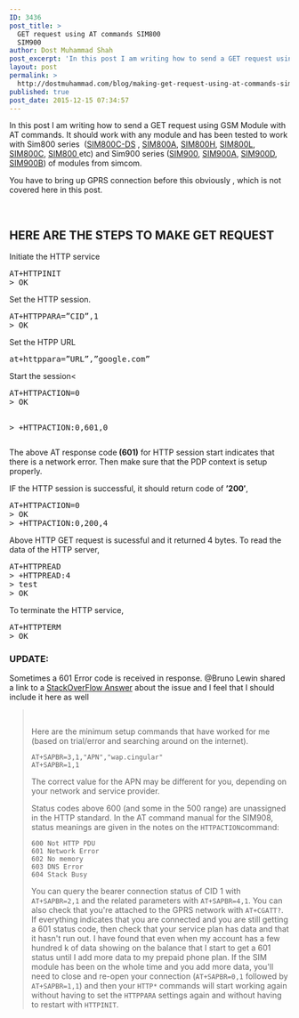 ```yaml
---
ID: 3436
post_title: >
  GET request using AT commands SIM800
  SIM900
author: Dost Muhammad Shah
post_excerpt: 'In this post I am writing how to send a GET request using GSM Module with AT commands. It should work with any module and has been tested to work with Sim800 series  (SIM800C-DS , SIM800A, SIM800H, SIM800L, SIM800C, SIM800 etc) and Sim900 series (SIM900, SIM900A, SIM900D, SIM900B) of modules from simcom.'
layout: post
permalink: >
  http://dostmuhammad.com/blog/making-get-request-using-at-commands-sim800-sim900/
published: true
post_date: 2015-12-15 07:34:57
---
```

In this post I am writing how to send a GET request using GSM Module with AT commands. It should work with any module and has been tested to work with Sim800 series  (<a href="http://simcomm2m.com/module/detail.aspx?id=132">SIM800C-DS</a> , <a href="http://simcomm2m.com/module/detail.aspx?id=129">SIM800A</a>, <a href="http://simcomm2m.com/En/module/detail.aspx?id=75">SIM800H</a>, <a href="http://simcomm2m.com/module/detail.aspx?id=13">SIM800L</a>, <a href="http://simcomm2m.com/En/module/detail.aspx?id=74">SIM800C</a>, <a href="http://simcomm2m.com/En/module/detail.aspx?id=138">SIM800 </a>etc) and Sim900 series (<a href="http://simcomm2m.com/En/module/detail.aspx?id=71">SIM900</a>, <a href="http://simcomm2m.com/module/detail.aspx?id=7">SIM900A</a>, <a href="http://simcomm2m.com/En/module/detail.aspx?id=73">SIM900D</a>, <a href="http://simcomm2m.com/En/module/detail.aspx?id=72">SIM900B</a>) of modules from simcom.

You have to bring up GPRS connection before this obviously , which is not covered here in this post.

&nbsp;
<h2>HERE ARE THE STEPS TO MAKE GET REQUEST</h2>
Initiate the HTTP service
<pre>AT+HTTPINIT
&gt; OK</pre>
Set the HTTP session.
<pre>AT+HTTPPARA=”CID”,1
&gt; OK</pre>
Set the HTPP URL
<pre>at+httppara=”URL”,”google.com”</pre>
Start the session&lt;
<pre>AT+HTTPACTION=0
&gt; OK

&gt; +HTTPACTION:0,601,0</pre>
The above AT response code<strong> (601)</strong> for HTTP session start indicates that there is a network error. Then make sure that the PDP context is setup properly.

IF the HTTP session is successful, it should return code of <strong>’200′</strong>,
<pre>AT+HTTPACTION=0
&gt; OK
&gt; +HTTPACTION:0,200,4</pre>
Above HTTP GET request is sucessful and it returned 4 bytes.
To read the data of the HTTP server,
<pre>AT+HTTPREAD
&gt; +HTTPREAD:4
&gt; test
&gt; OK</pre>
To terminate the HTTP service,
<pre>AT+HTTPTERM
&gt; OK
</pre>
<h3>UPDATE:</h3>
Sometimes a 601 Error code is received in response. @Bruno Lewin shared a link to a <a href="http://stackoverflow.com/questions/15975051/error-httpaction0-601-0" target="_blank">StackOverFlow Answer</a> about the issue and I feel that I should include it here as well
<blockquote>&nbsp;

Here are the minimum setup commands that have worked for me (based on trial/error and searching around on the internet).
<pre><code>AT+SAPBR=3,1,"APN","wap.cingular"
AT+SAPBR=1,1
</code></pre>
The correct value for the APN may be different for you, depending on your network and service provider.

Status codes above 600 (and some in the 500 range) are unassigned in the HTTP standard. In the AT command manual for the SIM908, status meanings are given in the notes on the <code>HTTPACTION</code>command:
<pre><code>600 Not HTTP PDU
601 Network Error
602 No memory
603 DNS Error
604 Stack Busy
</code></pre>
You can query the bearer connection status of CID 1 with <code>AT+SAPBR=2,1</code> and the related parameters with <code>AT+SAPBR=4,1</code>. You can also check that you're attached to the GPRS network with <code>AT+CGATT?</code>. If everything indicates that you are connected and you are still getting a 601 status code, then check that your service plan has data and that it hasn't run out. I have found that even when my account has a few hundred k of data showing on the balance that I start to get a 601 status until I add more data to my prepaid phone plan. If the SIM module has been on the whole time and you add more data, you'll need to close and re-open your connection (<code>AT+SAPBR=0,1</code> followed by <code>AT+SAPBR=1,1</code>) and then your <code>HTTP*</code> commands will start working again without having to set the <code>HTTPPARA</code> settings again and without having to restart with <code>HTTPINIT</code>.</blockquote>